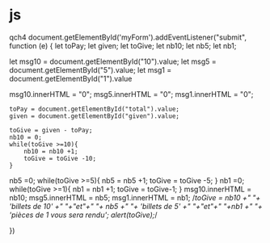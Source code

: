# js
qch4
document.getElementById('myForm').addEventListener("submit", function (e) {
    let toPay;
    let given;
    let toGive;
    let nb10;
    let nb5;
   let nb1;

let msg10 = document.getElementById("10").value;
let msg5 = document.getElementById("5").value;
let msg1 = document.getElementById("1").value

msg10.innerHTML = "0";
msg5.innerHTML = "0";
msg1.innerHTML = "0";


    toPay = document.getElementById("total").value;
    given = document.getElementById("given").value;
    
    toGive = given - toPay;
    nb10 = 0;
    while(toGive >=10){
        nb10 = nb10 +1;
        toGive = toGive -10;
    }
nb5 =0;
while(toGive >=5){
    nb5 = nb5 +1;
    toGive = toGive -5;
}
nb1 =0;
while(toGive >=1){
    nb1 = nb1 +1;
    toGive = toGive-1;
}
msg10.innerHTML = nb10;
msg5.innerHTML = nb5;
msg1.innerHTML = nb1;
/*toGive = nb10 +" "+ 'billets de 10' +" "+"et"+" "+ nb5 +" "+ 'billets de 5' +" "+"et"+" "+nb1 +" "+ 'pièces de 1 vous sera rendu';
alert(toGive);*/

})

